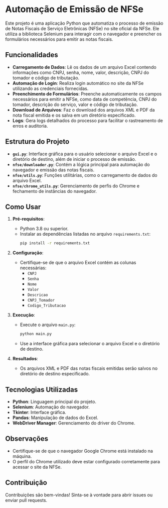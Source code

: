 # Automação de Emissão de NFSe

Este projeto é uma aplicação Python que automatiza o processo de emissão de Notas Fiscais de Serviço Eletrônicas (NFSe) no site oficial da NFSe. Ele utiliza a biblioteca Selenium para interagir com o navegador e preencher os formulários necessários para emitir as notas fiscais.

## Funcionalidades

- **Carregamento de Dados**: Lê os dados de um arquivo Excel contendo informações como CNPJ, senha, nome, valor, descrição, CNPJ do tomador e código de tributação.
- **Automação de Login**: Realiza login automático no site da NFSe utilizando as credenciais fornecidas.
- **Preenchimento de Formulários**: Preenche automaticamente os campos necessários para emitir a NFSe, como data de competência, CNPJ do tomador, descrição do serviço, valor e código de tributação.
- **Download de Arquivos**: Faz o download dos arquivos XML e PDF da nota fiscal emitida e os salva em um diretório especificado.
- **Logs**: Gera logs detalhados do processo para facilitar o rastreamento de erros e auditoria.

## Estrutura do Projeto

- **`gui.py`**: Interface gráfica para o usuário selecionar o arquivo Excel e o diretório de destino, além de iniciar o processo de emissão.
- **`nfse/downloader.py`**: Contém a lógica principal para automação do navegador e emissão das notas fiscais.
- **`nfse/utils.py`**: Funções utilitárias, como o carregamento de dados do arquivo Excel.
- **`nfse/chrome_utils.py`**: Gerenciamento de perfis do Chrome e fechamento de instâncias do navegador.

## Como Usar

1. **Pré-requisitos**:
   - Python 3.8 ou superior.
   - Instalar as dependências listadas no arquivo `requirements.txt`:
     ```bash
     pip install -r requirements.txt
     ```

2. **Configuração**:
   - Certifique-se de que o arquivo Excel contém as colunas necessárias:
     - `CNPJ`
     - `Senha`
     - `Nome`
     - `Valor`
     - `Descricao`
     - `CNPJ_Tomador`
     - `Codigo_Tributacao`

3. **Execução**:
   - Execute o arquivo `main.py`:
     ```bash
     python main.py
     ```
   - Use a interface gráfica para selecionar o arquivo Excel e o diretório de destino.

4. **Resultados**:
   - Os arquivos XML e PDF das notas fiscais emitidas serão salvos no diretório de destino especificado.

## Tecnologias Utilizadas

- **Python**: Linguagem principal do projeto.
- **Selenium**: Automação do navegador.
- **Tkinter**: Interface gráfica.
- **Pandas**: Manipulação de dados do Excel.
- **WebDriver Manager**: Gerenciamento do driver do Chrome.

## Observações

- Certifique-se de que o navegador Google Chrome está instalado na máquina.
- O perfil do Chrome utilizado deve estar configurado corretamente para acessar o site da NFSe.

## Contribuição

Contribuições são bem-vindas! Sinta-se à vontade para abrir issues ou enviar pull requests.
